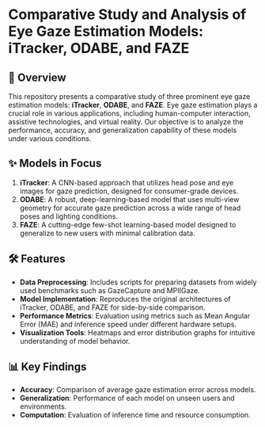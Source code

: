 # Comparative Study and Analysis of Eye Gaze Estimation Models: iTracker, ODABE, and FAZE

## 📌 Overview

This repository presents a comparative study of three prominent eye gaze estimation models: **iTracker**, **ODABE**, and **FAZE**. Eye gaze estimation plays a crucial role in various applications, including human-computer interaction, assistive technologies, and virtual reality. Our objective is to analyze the performance, accuracy, and generalization capability of these models under various conditions.

## ✨ Models in Focus

1. **iTracker**: A CNN-based approach that utilizes head pose and eye images for gaze prediction, designed for consumer-grade devices.
2. **ODABE**: A robust, deep-learning-based model that uses multi-view geometry for accurate gaze prediction across a wide range of head poses and lighting conditions.
3. **FAZE**: A cutting-edge few-shot learning-based model designed to generalize to new users with minimal calibration data.

## 🛠️ Features

- **Data Preprocessing**: Includes scripts for preparing datasets from widely used benchmarks such as GazeCapture and MPIIGaze.
- **Model Implementation**: Reproduces the original architectures of iTracker, ODABE, and FAZE for side-by-side comparison.
- **Performance Metrics**: Evaluation using metrics such as Mean Angular Error (MAE) and inference speed under different hardware setups.
- **Visualization Tools**: Heatmaps and error distribution graphs for intuitive understanding of model behavior.

## 📊 Key Findings

- **Accuracy**: Comparison of average gaze estimation error across models.
- **Generalization**: Performance of each model on unseen users and environments.
- **Computation**: Evaluation of inference time and resource consumption.

